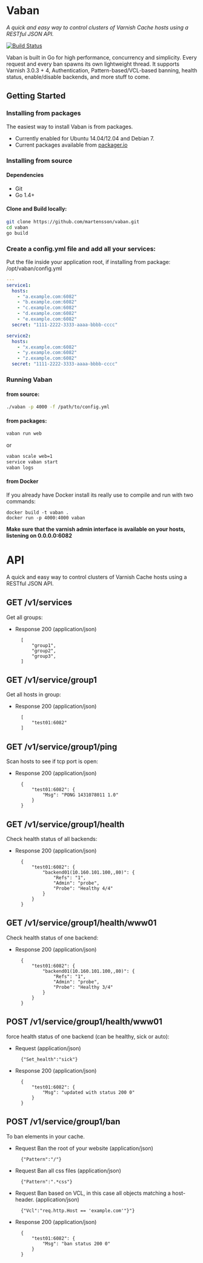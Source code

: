 # Vaban

*A quick and easy way to control clusters of Varnish Cache hosts using a RESTful JSON API.*

[![Build Status](https://travis-ci.org/martensson/vaban.svg?branch=master)](https://travis-ci.org/martensson/vaban)

Vaban is built in Go for high performance, concurrency and simplicity. Every request and every ban spawns its own lightweight thread.
It supports Varnish 3.0.3 + 4, Authentication, Pattern-based/VCL-based banning, health status, enable/disable backends, and more stuff to come. 

## Getting Started

### Installing from packages

The easiest way to install Vaban is from packages.

- Currently enabled for Ubuntu 14.04/12.04 and Debian 7.
- Current packages available from [packager.io](https://packager.io/gh/martensson/vaban/)

### Installing from source

#### Dependencies

* Git
* Go 1.4+

#### Clone and Build locally:

``` sh
git clone https://github.com/martensson/vaban.git
cd vaban
go build
```

### Create a config.yml file and add all your services:

Put the file inside your application root, if installing from package: /opt/vaban/config.yml

``` yaml
---
service1:
  hosts:
    - "a.example.com:6082"
    - "b.example.com:6082"
    - "c.example.com:6082"
    - "d.example.com:6082"
    - "e.example.com:6082"
  secret: "1111-2222-3333-aaaa-bbbb-cccc"

service2:
  hosts:
    - "x.example.com:6082"
    - "y.example.com:6082"
    - "z.example.com:6082"
  secret: "1111-2222-3333-aaaa-bbbb-cccc"
```

### Running Vaban

#### from source:
``` sh
./vaban -p 4000 -f /path/to/config.yml
```
#### from packages:
``` sh
vaban run web
```
or
``` sh
vaban scale web=1
service vaban start
vaban logs
```

#### from Docker

If you already have Docker install its really use to compile and run with two commands:

    docker build -t vaban .
    docker run -p 4000:4000 vaban


**Make sure that the varnish admin interface is available on your hosts, listening on 0.0.0.0:6082**

# API

A quick and easy way to control clusters of Varnish Cache hosts using a RESTful JSON API.

## GET /v1/services

Get all groups:

+ Response 200 (application/json)

        [
            "group1",
            "group2",
            "group3",
        ]
        

## GET /v1/service/group1

Get all hosts in group:

+ Response 200 (application/json)

        [
            "test01:6082"
        ]

## GET /v1/service/group1/ping

Scan hosts to see if tcp port is open:

+ Response 200 (application/json)

        {
            "test01:6082": {
                "Msg": "PONG 1431078011 1.0"
            }
        }

## GET /v1/service/group1/health

Check health status of all backends:

+ Response 200 (application/json)

        {
            "test01:6082": {
                "backend01(10.160.101.100,,80)": {
                    "Refs": "1",
                    "Admin": "probe",
                    "Probe": "Healthy 4/4"
                }
            }
        }



## GET /v1/service/group1/health/www01

Check health status of one backend:

+ Response 200 (application/json)

        {
            "test01:6082": {
                "backend01(10.160.101.100,,80)": {
                    "Refs": "1",
                    "Admin": "probe",
                    "Probe": "Healthy 3/4"
                }
            }
        }

## POST /v1/service/group1/health/www01

force health status of one backend (can be healthy, sick or auto):

+ Request (application/json)

        {"Set_health":"sick"}

+ Response 200 (application/json)

        {
            "test01:6082": {
                "Msg": "updated with status 200 0"
            }
        }

## POST /v1/service/group1/ban

To ban elements in your cache.

+ Request Ban the root of your website (application/json)

        {"Pattern":"/"}
        
+ Request Ban all css files (application/json)

        {"Pattern":".*css"}
        
+ Request Ban based on VCL, in this case all objects matching a host-header. (application/json)

        {"Vcl":"req.http.Host == 'example.com'"}"}

+ Response 200 (application/json)

        {
            "test01:6082": {
                "Msg": "ban status 200 0"
            }
        }

